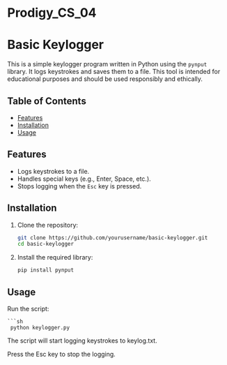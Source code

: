 # Prodigy_CS_04

# Basic Keylogger

This is a simple keylogger program written in Python using the `pynput` library. It logs keystrokes and saves them to a file. This tool is intended for educational purposes and should be used responsibly and ethically.

## Table of Contents

- [Features](#features)
- [Installation](#installation)
- [Usage](#usage)


## Features

- Logs keystrokes to a file.
- Handles special keys (e.g., Enter, Space, etc.).
- Stops logging when the `Esc` key is pressed.

## Installation

1. Clone the repository:

   ```sh
   git clone https://github.com/yourusername/basic-keylogger.git
   cd basic-keylogger


2. Install the required library:

   ``` sh
   pip install pynput

## Usage
   Run the script:

    ```sh
     python keylogger.py

The script will start logging keystrokes to keylog.txt.

Press the Esc key to stop the logging.
